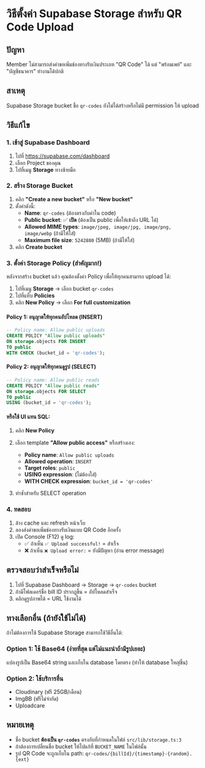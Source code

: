 # วิธีตั้งค่า Supabase Storage สำหรับ QR Code Upload

## ปัญหา
Member ไม่สามารถส่งคำขอเพิ่มช่องทางรับเงินประเภท "QR Code" ได้ แต่ "พร้อมเพย์" และ "บัญชีธนาคาร" ทำงานได้ปกติ

## สาเหตุ
Supabase Storage bucket ชื่อ `qr-codes` ยังไม่ได้สร้างหรือไม่มี permission ให้ upload

## วิธีแก้ไข

### 1. เข้าสู่ Supabase Dashboard
1. ไปที่ https://supabase.com/dashboard
2. เลือก Project ของคุณ
3. ไปที่เมนู **Storage** ทางซ้ายมือ

### 2. สร้าง Storage Bucket
1. คลิก **"Create a new bucket"** หรือ **"New bucket"**
2. ตั้งค่าดังนี้:
   - **Name**: `qr-codes` (ต้องตรงกับค่าใน code)
   - **Public bucket**: ✅ **เปิด** (ต้องเป็น public เพื่อให้เข้าถึง URL ได้)
   - **Allowed MIME types**: `image/jpeg, image/jpg, image/png, image/webp` (ถ้ามีให้ใส่)
   - **Maximum file size**: `5242880` (5MB) (ถ้ามีให้ใส่)
3. คลิก **Create bucket**

### 3. ตั้งค่า Storage Policy (สำคัญมาก!)

หลังจากสร้าง bucket แล้ว คุณต้องตั้งค่า Policy เพื่อให้ทุกคนสามารถ upload ได้:

1. ไปที่เมนู **Storage** → เลือก bucket `qr-codes`
2. ไปที่แท็บ **Policies**
3. คลิก **New Policy** → เลือก **For full customization**

#### Policy 1: อนุญาตให้ทุกคนอัปโหลด (INSERT)
```sql
-- Policy name: Allow public uploads
CREATE POLICY "Allow public uploads"
ON storage.objects FOR INSERT
TO public
WITH CHECK (bucket_id = 'qr-codes');
```

#### Policy 2: อนุญาตให้ทุกคนดูรูป (SELECT)
```sql
-- Policy name: Allow public reads
CREATE POLICY "Allow public reads"
ON storage.objects FOR SELECT
TO public
USING (bucket_id = 'qr-codes');
```

#### หรือใช้ UI แทน SQL:
1. คลิก **New Policy**
2. เลือก template **"Allow public access"** หรือสร้างเอง:
   - **Policy name**: `Allow public uploads`
   - **Allowed operation**: `INSERT`
   - **Target roles**: `public`
   - **USING expression**: (ไม่ต้องใส่)
   - **WITH CHECK expression**: `bucket_id = 'qr-codes'`

3. ทำซ้ำสำหรับ SELECT operation

### 4. ทดสอบ
1. ล้าง cache และ refresh หน้าเว็บ
2. ลองส่งคำขอเพิ่มช่องทางรับเงินแบบ QR Code อีกครั้ง
3. เปิด Console (F12) ดู log:
   - ✅ ถ้าเห็น `✅ Upload successful!` = สำเร็จ
   - ❌ ถ้าเห็น `❌ Upload error:` = ยังมีปัญหา (อ่าน error message)

## ตรวจสอบว่าสำเร็จหรือไม่

1. ไปที่ Supabase Dashboard → Storage → `qr-codes` bucket
2. ถ้ามีโฟลเดอร์ชื่อ bill ID ปรากฏขึ้น = อัปโหลดสำเร็จ
3. คลิกดูรูปภาพได้ = URL ใช้งานได้

## ทางเลือกอื่น (ถ้ายังใช้ไม่ได้)

ถ้าไม่ต้องการใช้ Supabase Storage สามารถใช้วิธีอื่นได้:

### Option 1: ใช้ Base64 (ง่ายที่สุด แต่ไม่แนะนำถ้ามีรูปเยอะ)
แปลงรูปเป็น Base64 string และเก็บใน database โดยตรง (ทำให้ database ใหญ่ขึ้น)

### Option 2: ใช้บริการอื่น
- Cloudinary (ฟรี 25GB/เดือน)
- ImgBB (ฟรีไม่จำกัด)
- Uploadcare

## หมายเหตุ

- ชื่อ bucket **ต้องเป็น `qr-codes`** ตรงกับที่กำหนดในไฟล์ `src/lib/storage.ts:3`
- ถ้าต้องการเปลี่ยนชื่อ bucket ให้ไปแก้ที่ `BUCKET_NAME` ในไฟล์นั้น
- รูป QR Code จะถูกเก็บใน path: `qr-codes/{billId}/{timestamp}-{random}.{ext}`
